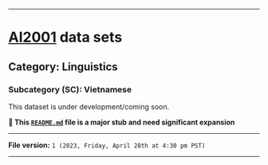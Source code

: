 
***

# [AI2001](https://github.com/seanpm2001/AI2001/) data sets

## Category: Linguistics

### Subcategory (SC): Vietnamese

This dataset is under development/coming soon.

**🌱️ This [`README.md`](/README.md) file is a major stub and need significant expansion**

***

**File version:** `1 (2023, Friday, April 28th at 4:30 pm PST)`

***
